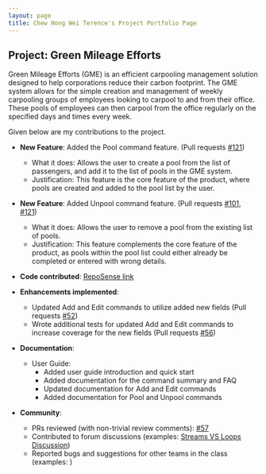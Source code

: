 ```yaml
---
layout: page
title: Chew Hong Wei Terence's Project Portfolio Page
---
```


## Project: Green Mileage Efforts

Green Mileage Efforts (GME) is an efficient carpooling management solution designed to help corporations reduce their 
carbon footprint. The GME system allows for the simple creation and management of weekly carpooling groups of employees 
looking to carpool to and from their office. These pools of employees can then carpool from the office 
regularly on the specified days and times every week.

Given below are my contributions to the project.

* **New Feature**: Added the Pool command feature. (Pull requests [\#121](https://github.com/AY2021S2-CS2103T-W10-1/tp/pull/121))
  * What it does: Allows the user to create a pool from the list of passengers, and add it to the list of pools in the GME system.
  * Justification: This feature is the core feature of the product, where pools are created and added to the pool list by the user.

* **New Feature**: Added Unpool command feature. (Pull requests [\#101](https://github.com/AY2021S2-CS2103T-W10-1/tp/pull/101), 
  [\#121](https://github.com/AY2021S2-CS2103T-W10-1/tp/pull/121))
  * What it does: Allows the user to remove a pool from the existing list of pools.
  * Justification: This feature complements the core feature of the product, as pools within the pool list could either 
    already be completed or entered with wrong details.

* **Code contributed**: [RepoSense link](https://nus-cs2103-ay2021s2.github.io/tp-dashboard/?search=&sort=groupTitle&sortWithin=title&timeframe=commit&mergegroup=&groupSelect=groupByRepos&breakdown=true&checkedFileTypes=docs~functional-code~test-code~other&since=&tabOpen=true&tabType=authorship&tabAuthor=chewterence&tabRepo=AY2021S2-CS2103T-W10-1%2Ftp%5Bmaster%5D&authorshipIsMergeGroup=false&authorshipFileTypes=docs~functional-code~test-code)

* **Enhancements implemented**:
  * Updated Add and Edit commands to utilize added new fields (Pull requests [\#52](https://github.com/AY2021S2-CS2103T-W10-1/tp/commit/cc6891e016c15be52a00996aa8a74f383efb2e7e))
  * Wrote additional tests for updated Add and Edit commands to increase coverage for the new fields (Pull requests [\#56](https://github.com/AY2021S2-CS2103T-W10-1/tp/commit/85b7432bce0d7bbc5dba1b961959e919b297f6d8))

* **Documentation**:
  * User Guide:
    * Added user guide introduction and quick start
    * Added documentation for the command summary and FAQ
    * Updated documentation for Add and Edit commands
    * Added documentation for Pool and Unpool commands

* **Community**:
  * PRs reviewed (with non-trivial review comments): [\#57](https://github.com/AY2021S2-CS2103T-W10-1/tp/pull/57)
  * Contributed to forum discussions (examples: [Streams VS Loops Discussion](https://github.com/nus-cs2103-AY2021S2/forum/issues/145))
  * Reported bugs and suggestions for other teams in the class (examples: )
